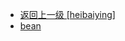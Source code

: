 - [返回上一级 [heibaiying]](notes/code/Phoenix/spring-mybatis-phoenix/src/main/java/com/heibaiying/)
- [bean](notes/code/Phoenix/spring-mybatis-phoenix/src/main/java/com/heibaiying/bean/)

